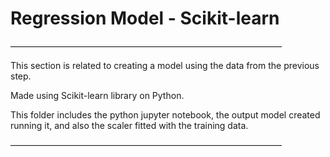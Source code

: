 # Regression Model - Scikit-learn

———————————————————————————————
  
This section is related to creating a model using the data from the previous step. 
  
Made using Scikit-learn library on Python.

This folder includes the python jupyter notebook, the output model created running it, and also the scaler fitted with the training data.
  
  ———————————————————————————————
